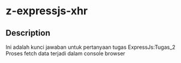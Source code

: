 # z-expressjs-xhr

## Description
Ini adalah kunci jawaban untuk pertanyaan tugas ExpressJs:Tugas_2
<br/>
Proses fetch data terjadi dalam console browser